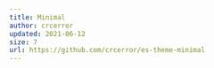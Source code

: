 ```yaml
---
title: Minimal
author: crcerror
updated: 2021-06-12
size: 7
url: https://github.com/crcerror/es-theme-minimal
---
```

